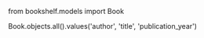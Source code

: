 from bookshelf.models import Book

Book.objects.all().values('author', 'title', 'publication_year')
